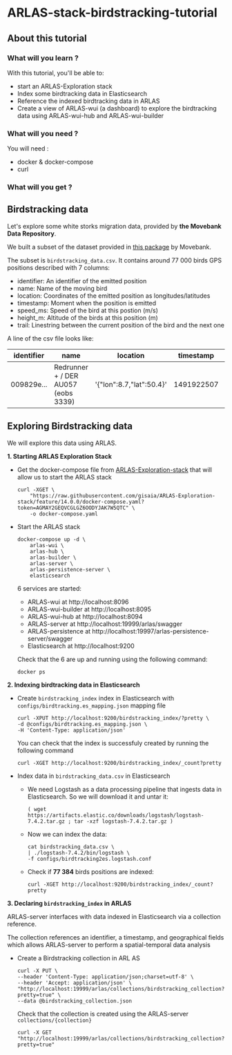 # ARLAS-stack-birdstracking-tutorial

## About this tutorial
### What will you learn ?
With this tutorial, you'll be able to:
- start an ARLAS-Exploration stack
- Index some birdtracking data in Elasticsearch
- Reference the indexed birdtracking data in ARLAS
- Create a view of ARLAS-wui (a dashboard) to explore the birdtracking data using ARLAS-wui-hub and ARLAS-wui-builder

### What will you need ?

You will need :
- docker & docker-compose
- curl

### What will you get ?


## Birdstracking data

Let's explore some white storks migration data, provided by __the Movebank Data Repository__. 

We built a subset of the dataset provided in [this package](doi:10.5441/001/1.ck04mn78) by Movebank.

The subset is `birdstracking_data.csv`. It contains around 77 000 birds GPS positions described with 7 columns:

- identifier: An identifier of the emitted position
- name: Name of the moving bird
- location: Coordinates of the emitted position as longitudes/latitudes
- timestamp: Moment when the position is emitted
- speed_ms: Speed of the bird at this postion (m/s)
- height_m: Altitude of the birds at this position (m)
- trail: Linestring between the current position of the bird and the next one

A line of the csv file looks like:

|identifier|name|location|timestamp|speed_ms|height_m|trail|
|---|---|---|---|---|---|---|
|009829e...|Redrunner + / DER AU057 (eobs 3339)|'{"lon":8.7,"lat":50.4}'|1491922507|190.65|0.15|'{"coordinates":[[8.7,50.4],[8.72,50.41]],"type":"LineString"}'|
## Exploring Birdstracking data

We will explore this data using ARLAS.

__1. Starting ARLAS Exploration Stack__

- Get the docker-compose file from [ARLAS-Exploration-stack](https://github.com/gisaia/ARLAS-Exploration-stack.git) that will allow us to start the ARLAS stack

    ```shell
    curl -XGET \
        "https://raw.githubusercontent.com/gisaia/ARLAS-Exploration-stack/feature/14.0.0/docker-compose.yaml?token=AGMAY2GEQVCGLGZ6OODYJAK7W5QTC" \
        -o docker-compose.yaml
    ```
- Start the ARLAS stack 
    ```shell
    docker-compose up -d \
        arlas-wui \
        arlas-hub \
        arlas-builder \
        arlas-server \
        arlas-persistence-server \
        elasticsearch
    ```
    6 services are started:
    - ARLAS-wui at http://localhost:8096
    - ARLAS-wui-builder at http://localhost:8095
    - ARLAS-wui-hub at http://localhost:8094
    - ARLAS-server at http://localhost:19999/arlas/swagger
    - ARLAS-persistence at http://localhost:19997/arlas-persistence-server/swagger
    - Elasticsearch at http://localhost:9200

    Check that the 6 are up and running using the following command: 

    ```shell
    docker ps
    ```

__2. Indexing birdtracking data in Elasticsearch__

- Create `birdstracking_index` index in Elasticsearch with `configs/birdtracking.es_mapping.json` mapping file

    ```shell
    curl -XPUT http://localhost:9200/birdstracking_index/?pretty \
    -d @configs/birdtracking.es_mapping.json \
    -H 'Content-Type: application/json'

    ```

    You can check that the index is successfuly created by running the following command

    ```shell
    curl -XGET http://localhost:9200/birdstracking_index/_count?pretty
    ```

- Index data in `birdstracking_data.csv` in Elasticsearch
    - We need Logstash as a data processing pipeline that ingests data in Elasticsearch. So we will download it and untar it:

        ```shell
        ( wget https://artifacts.elastic.co/downloads/logstash/logstash-7.4.2.tar.gz ; tar -xzf logstash-7.4.2.tar.gz )
        ```
    - Now we can index the data:

        ```shell
        cat birdstracking_data.csv \
        | ./logstash-7.4.2/bin/logstash \
        -f configs/birdtracking2es.logstash.conf
        ```
    - Check if __77 384__ birds positions are indexed:

        ```shell
        curl -XGET http://localhost:9200/birdstracking_index/_count?pretty
        ```
__3. Declaring `birdstracking_index` in ARLAS__

ARLAS-server interfaces with data indexed in Elasticsearch via a collection reference.

The collection references an identifier, a timestamp, and geographical fields which allows ARLAS-server to perform a spatial-temporal data analysis


- Create a Birdstracking collection in ARL  AS

    ```shell
    curl -X PUT \
    --header 'Content-Type: application/json;charset=utf-8' \
    --header 'Accept: application/json' \
    "http://localhost:19999/arlas/collections/birdstracking_collection?pretty=true" \
    --data @birdstracking_collection.json
    ```

    Check that the collection is created using the ARLAS-server `collections/{collection}`

    ```
    curl -X GET "http://localhost:19999/arlas/collections/birdstracking_collection?pretty=true"
    ```
